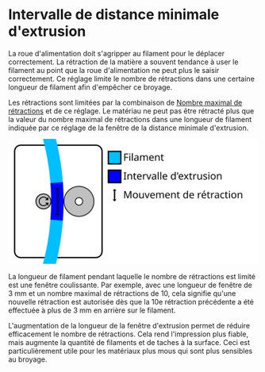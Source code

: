 Intervalle de distance minimale d'extrusion
===

La roue d'alimentation doit s'agripper au filament pour le déplacer correctement. La rétraction de la matière a souvent tendance à user le filament au point que la roue d'alimentation ne peut plus le saisir correctement. Ce réglage limite le nombre de rétractions dans une certaine longueur de filament afin d'empêcher ce broyage.

Les rétractions sont limitées par la combinaison de [Nombre maximal de rétractions](./retraction_count_max.md) et de ce réglage. Le matériau ne peut pas être rétracté plus que la valeur du nombre maximal de rétractions dans une longueur de filament indiquée par ce réglage de la fenêtre de la distance minimale d'extrusion.

![Une certaine longueur de filament le long de laquelle le nombre de rétractions est limité](../images/retraction_count_max_fr.svg)

La longueur de filament pendant laquelle le nombre de rétractions est limité est une fenêtre coulissante. Par exemple, avec une longueur de fenêtre de 3 mm et un nombre maximal de rétractions de 10, cela signifie qu'une nouvelle rétraction est autorisée dès que la 10e rétraction précédente a été effectuée à plus de 3 mm en arrière sur le filament.

L'augmentation de la longueur de la fenêtre d'extrusion permet de réduire efficacement le nombre de rétractions. Cela rend l'impression plus fiable, mais augmente la quantité de filaments et de taches à la surface. Ceci est particulièrement utile pour les matériaux plus mous qui sont plus sensibles au broyage.
